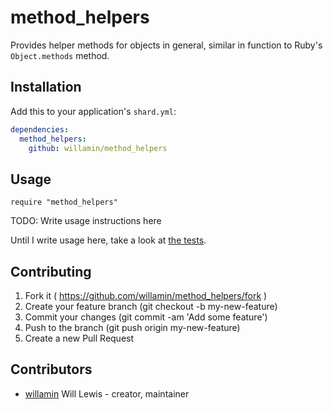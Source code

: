 # method_helpers

Provides helper methods for objects in general, similar in function to Ruby's `Object.methods` method.

## Installation

Add this to your application's `shard.yml`:

```yaml
dependencies:
  method_helpers:
    github: willamin/method_helpers
```

## Usage

```crystal
require "method_helpers"
```

TODO: Write usage instructions here

Until I write usage here, take a look at [the tests](spec/method_helpers_spec.cr).

## Contributing

1. Fork it ( https://github.com/willamin/method_helpers/fork )
2. Create your feature branch (git checkout -b my-new-feature)
3. Commit your changes (git commit -am 'Add some feature')
4. Push to the branch (git push origin my-new-feature)
5. Create a new Pull Request

## Contributors

- [willamin](https://github.com/willamin) Will Lewis - creator, maintainer
